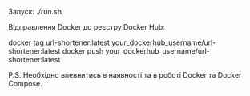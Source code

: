 Запуск:
./run.sh

 Відправлення Docker до реєстру Docker Hub:

docker tag url-shortener:latest your_dockerhub_username/url-shortener:latest
docker push your_dockerhub_username/url-shortener:latest

P.S.
Необхідно впевнитись в наявності та в роботі Docker та Docker Compose.
